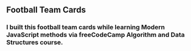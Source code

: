 ## Football Team Cards

### I built this football team cards while learning Modern JavaScript methods via freeCodeCamp Algorithm and Data Structures course.
